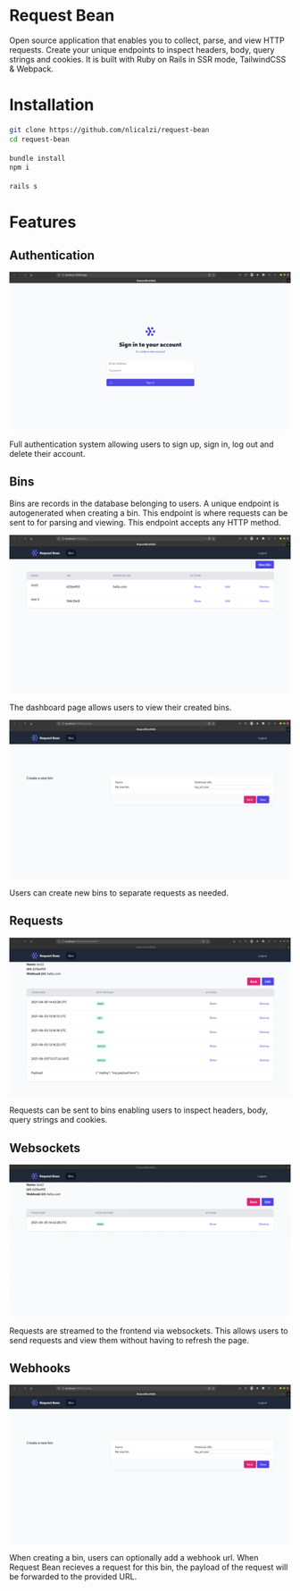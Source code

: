 # Request Bean

Open source application that enables you to collect, parse, and view HTTP requests. Create your unique endpoints to inspect headers, body, query strings and cookies. It is built with Ruby on Rails in SSR mode, TailwindCSS & Webpack.

# Installation

```sh
git clone https://github.com/nlicalzi/request-bean
cd request-bean

bundle install
npm i

rails s
```

# Features

## Authentication

![signin](./.github/images/signin.png)

Full authentication system allowing users to sign up, sign in, log out and delete their account.

## Bins

Bins are records in the database belonging to users. A unique endpoint is autogenerated when creating a bin. This endpoint is where requests can be sent to for parsing and viewing. This endpoint accepts any HTTP method.

![dashboard](./.github/images/dashboard.png)

The dashboard page allows users to view their created bins.

![create bin](./.github/images/create.png)

Users can create new bins to separate requests as needed.

## Requests

![payload](./.github/images/payload.png)

Requests can be sent to bins enabling users to inspect headers, body, query strings and cookies.

## Websockets

![websockets](./.github/images/websockets.gif)

Requests are streamed to the frontend via websockets. This allows users to send requests and view them without having to refresh the page.

## Webhooks

![create bin](./.github/images/create.png)

When creating a bin, users can optionally add a webhook url. When Request Bean recieves a request for this bin, the payload of the request will be forwarded to the provided URL.

